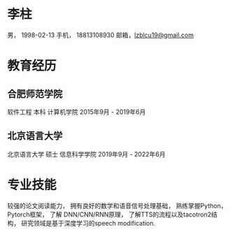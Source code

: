 # 李柱
男， 1998-02-13
手机， 18813108930
邮箱，lzblcu19@gmail.com

# 教育经历
## 合肥师范学院
软件工程 本科 计算机学院     2015年9月 - 2019年6月

## 北京语言大学
北京语言大学 硕士 信息科学学院    2019年9月 - 2022年6月

# 专业技能
较强的论文阅读能力， 
拥有良好的数学和语音信号处理基础， 
熟练掌握Python， Pytorch框架， 了解 DNN/CNN/RNN原理， 了解TTS的流程以及tacotron2结构， 
研究领域是基于深度学习的speech modification.
